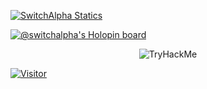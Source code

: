 
[![SwitchAlpha Statics](https://github-readme-stats.vercel.app/api?username=switchalpha&show_icons=true&theme=tokyonight)](https://switchalpha.dev)

[![@switchalpha's Holopin board](https://holopin.me/switchalpha)](https://holopin.io/@switchalpha)

<p align="center">
<img src="https://tryhackme-badges.s3.amazonaws.com/crazyartz.png" alt="TryHackMe">
</p>

[![Visitor](https://visitor-badge.laobi.icu/badge?page_id=switchalpha.switchalpha)](#)
